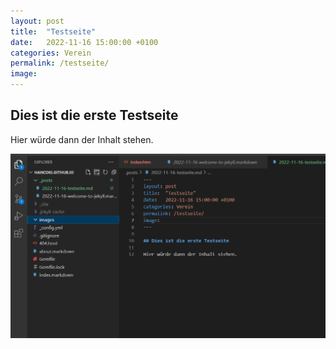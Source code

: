 ```yaml
---
layout: post
title:  "Testseite"
date:   2022-11-16 15:00:00 +0100
categories: Verein
permalink: /testseite/
image: 	
---
```


## Dies ist die erste Testseite

Hier würde dann der Inhalt stehen.

![Test](/images/test.png)
